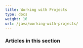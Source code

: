 ```yaml
---
title: Working with Projects
type: docs
weight: 10
url: /java/working-with-projects/
---
```


### **Articles in this section**
